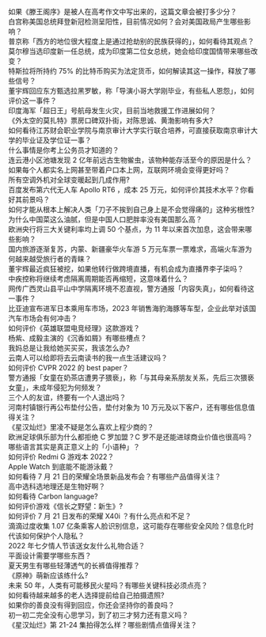 如果《滕王阁序》是被人在高考作文中写出来的，这篇文章会被打多少分？  
白宫称美国总统拜登新冠检测呈阳性，目前情况如何？会对美国政局产生哪些影响？  
普京称「西方的地位很大程度上是通过抢劫别的民族获得的」，如何看待其观点？  
莫尔穆当选印度新一任总统，成为印度第二位女总统，她会给印度国情带来哪些改变？  
特斯拉将所持约 75% 的比特币购买为法定货币，如何解读其这一操作，释放了哪些信号？  
董宇辉回应东方甄选拉黑罗敏，称「导演小哥大学刚毕业，有些私人恩怨」，如何评价这一事件？  
印度海军「超日王」号航母发生火灾，目前当地救援工作进展如何？  
《外太空的莫扎特》票房口碑双扑街，对陈思诚、黄渤影响有多大?  
如何看待江苏财会职业学院与南京审计大学实行联合培养，可直接获取南京审计大学的毕业证及学位证一事？  
什么事情是你考上公务员才知道的？  
连云港小区池塘发现 2 亿年前远古生物鲎虫，该物种能存活至今的原因是什么？  
如果每个人都实名上网甚至带着户口本上网，互联网环境会变得更好吗？  
所有空调外机对全球变暖起到几成作用?  
百度发布第六代无人车 Apollo RT6 ，成本 25 万元，如何评价其技术水平？你看好其前景吗？  
如何才能从根本上解决人类「刀子不挨到自己身上是不会觉得痛的」这种劣根性?  
为什么中国菜这么油腻，但是中国人口肥胖率没有美国那么高？  
欧洲央行将三大关键利率均上调 50 个基点，为 11 年以来首次加息，这会带来哪些影响？  
国内旅游逐渐复苏，内蒙、新疆豪华火车游 5 万元车票一票难求，高端火车游为何越来越受旅行者的青睐？  
董宇辉最近疯狂被挖，如果他转行做跨境直播，有机会成为直播界李子柒吗？  
中疾控称将继续考虑隔离周期能否再缩短，这意味着什么？  
网传广西灵山县平山中学隔离环境不忍直视，警方通报「内容失真」，如何看待这一事件？  
比亚迪宣布进军日本乘用车市场，2023 年销售海豹海豚等车型，企业此举对该国汽车市场会有何冲击？  
如何评价《英雄联盟电竞经理》这款游戏？  
杨紫、成毅主演的《沉香如屑》有哪些槽点？  
我妈总是让我给她买买买，我该怎么办?  
云南人可以给即将去云南读书的我一点生活建议吗？  
如何评价 CVPR 2022 的 best paper？  
警方通报「女童在奶茶店遭男子猥亵」，称「与其母亲系朋友关系，先后三次猥亵女童」，未成年侵犯为何频发？  
三个人的友谊，终要有一个人退出吗？  
河南村镇银行再公布垫付公告，垫付对象为 10 万元及以下客户，还有哪些信息值得关注？  
《星汉灿烂》里凌不疑是怎么喜欢上程少商的？  
欧洲足球俱乐部为什么都拒绝 C 罗加盟？C 罗不是还能进球商业价值也很高吗？  
哪些语言其实是真正意义上的「小语种」？  
如何评价 Redmi G 游戏本 2022？  
Apple Watch 到底能不能游泳戴？  
如何看待 7 月 21 日的荣耀全场景新品发布会？有哪些产品值得关注？  
高中选科选地理还是生物好啊？  
如何看待 Carbon language?  
如何评价游戏《信长之野望：新生》?  
如何评价 7 月 21 日发布的荣耀 X40i ？有什么亮点和不足？  
滴滴过度收集 1.07 亿条乘客人脸识别信息，这可能存在哪些安全风险？信息化时代该如何保护个人隐私？  
2022 年七夕情人节该送女友什么礼物合适？  
平面设计需要学哪些东西？  
夏天男生有哪些轻薄透气的长裤值得推荐？  
《原神》萌新应该练什么?  
未来 50 年，人类有可能移民火星吗？有哪些关键科技必须点亮？  
如何看待越来越多的老人选择提前给自己拍摄遗照?  
如果你的善良没有得到回应，你还会坚持你的善良吗？  
初一初二完全没有心思学习，到了初三才努力还有意义吗？  
《星汉灿烂》第 21-24 集拍得怎么样？哪些剧情点值得关注？  
